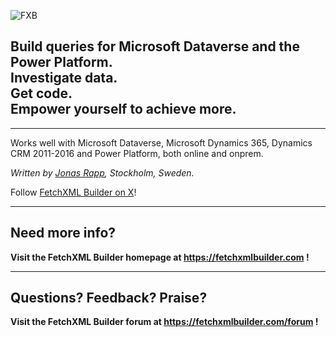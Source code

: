 ![FXB](https://fetchxmlbuilder.com/fxbbanner)


## Build queries for Microsoft Dataverse and the Power Platform.<br/>Investigate data. <br/>Get code. <br/>Empower yourself to achieve more.

---

Works well with Microsoft Dataverse, Microsoft Dynamics 365, Dynamics CRM 2011-2016 and Power Platform, both online and onprem.

*Written by [Jonas Rapp](https://x.com/rappen), Stockholm, Sweden.*

Follow [FetchXML Builder on X](https://x.com/FetchXMLBuilder)!

---

## Need more info?

**Visit the FetchXML Builder homepage at https://fetchxmlbuilder.com !**

---

## Questions? Feedback? Praise?

**Visit the FetchXML Builder forum at https://fetchxmlbuilder.com/forum !**
